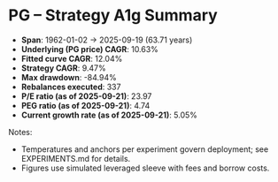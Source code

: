 # PG – Strategy A1g Summary

- **Span**: 1962-01-02 → 2025-09-19 (63.71 years)
- **Underlying (PG price) CAGR**: 10.63%
- **Fitted curve CAGR**: 12.04%
- **Strategy CAGR**: 9.47%
- **Max drawdown**: -84.94%
- **Rebalances executed**: 337
- **P/E ratio (as of 2025-09-21)**: 23.97
- **PEG ratio (as of 2025-09-21)**: 4.74
- **Current growth rate (as of 2025-09-21)**: 5.05%

Notes:

- Temperatures and anchors per experiment govern deployment; see EXPERIMENTS.md for details.
- Figures use simulated leveraged sleeve with fees and borrow costs.

